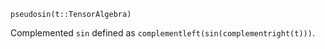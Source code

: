 ```
pseudosin(t::TensorAlgebra)
```

Complemented `sin` defined as `complementleft(sin(complementright(t)))`.
